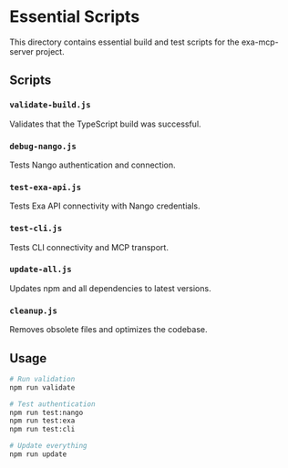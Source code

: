 # Essential Scripts

This directory contains essential build and test scripts for the exa-mcp-server project.

## Scripts

### `validate-build.js`
Validates that the TypeScript build was successful.

### `debug-nango.js`
Tests Nango authentication and connection.

### `test-exa-api.js`
Tests Exa API connectivity with Nango credentials.

### `test-cli.js`
Tests CLI connectivity and MCP transport.

### `update-all.js`
Updates npm and all dependencies to latest versions.

### `cleanup.js`
Removes obsolete files and optimizes the codebase.

## Usage

```bash
# Run validation
npm run validate

# Test authentication
npm run test:nango
npm run test:exa
npm run test:cli

# Update everything
npm run update
```
